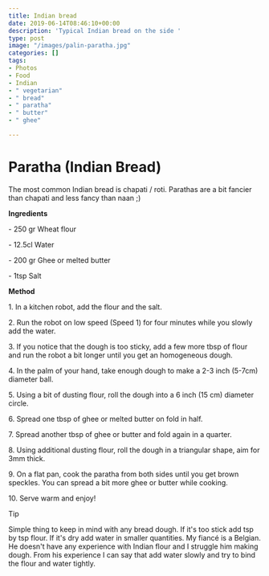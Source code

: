 ```yaml
---
title: Indian bread
date: 2019-06-14T08:46:10+00:00
description: 'Typical Indian bread on the side '
type: post
image: "/images/palin-paratha.jpg"
categories: []
tags:
- Photos
- Food
- Indian
- " vegetarian"
- " bread"
- " paratha"
- " butter"
- " ghee"

---
```

# Paratha (Indian Bread) 

The most common Indian bread is chapati / roti. Parathas are a bit fancier than chapati and less fancy than naan ;) 

**Ingredients**

\- 250 gr Wheat flour

\- 12.5cl Water

\- 200 gr Ghee or melted butter

\- 1tsp Salt

  
**Method**

1\. In a kitchen robot, add the flour and the salt.

2\. Run the robot on low speed (Speed 1) for four minutes while you slowly add the water.

3\. If you notice that the dough is too sticky, add a few more tbsp of flour and run the robot a bit longer until you get an homogeneous dough.

4\. In the palm of your hand, take enough dough to make a 2-3 inch (5-7cm) diameter ball.

5\. Using a bit of dusting flour, roll the dough into a 6 inch (15 cm) diameter circle.

6\. Spread one tbsp of ghee or melted butter on fold in half.

7\. Spread another tbsp of ghee or butter and fold again in a quarter.

8\. Using additional dusting flour, roll the dough in a triangular shape, aim for 3mm thick.

9\. On a flat pan, cook the paratha from both sides until you get brown speckles. You can spread a bit more ghee or butter while cooking.

10\. Serve warm and enjoy!

  
Tip

Simple thing to keep in mind with any bread dough. If it's too stick add tsp by tsp flour. If it's dry add water in smaller quantities. My fiancé is a Belgian. He doesn't have any experience with Indian flour and I struggle him making dough. From his experience I can say that add water slowly and try to bind the flour and water tightly. 